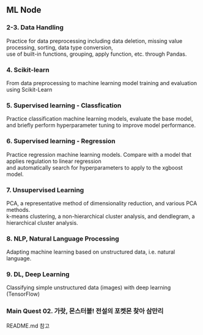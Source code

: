 ## ML Node

### 2-3. Data Handling

Practice for data preprocessing including data deletion, missing value processing, sorting, data type conversion,  
use of built-in functions, grouping, apply function, etc. through Pandas.  

### 4. Scikit-learn

From data preprocessing to machine learning model training and evaluation using Scikit-Learn  

### 5. Supervised learning - Classfication

Practice classification machine learning models, evaluate the base model,  
and briefly perform hyperparameter tuning to improve model performance.  

### 6. Supervised learning - Regression

Practice regression machine learning models. Compare with a model that applies regulation to linear regression  
and automatically search for hyperparameters to apply to the xgboost model.  

### 7. Unsupervised Learning

PCA, a representative method of dimensionality reduction, and various PCA methods.  
k-means clustering, a non-hierarchical cluster analysis, and dendlegram, a hierarchical cluster analysis.  

### 8. NLP, Natural Language Processing

Adapting machine learning based on unstructured data, i.e. natural language.  


### 9. DL, Deep Learning

Classifying simple unstructured data (images) with deep learning (TensorFlow)  

### Main Quest 02. 가랏, 몬스터볼! 전설의 포켓몬 찾아 삼만리  

README.md 참고

